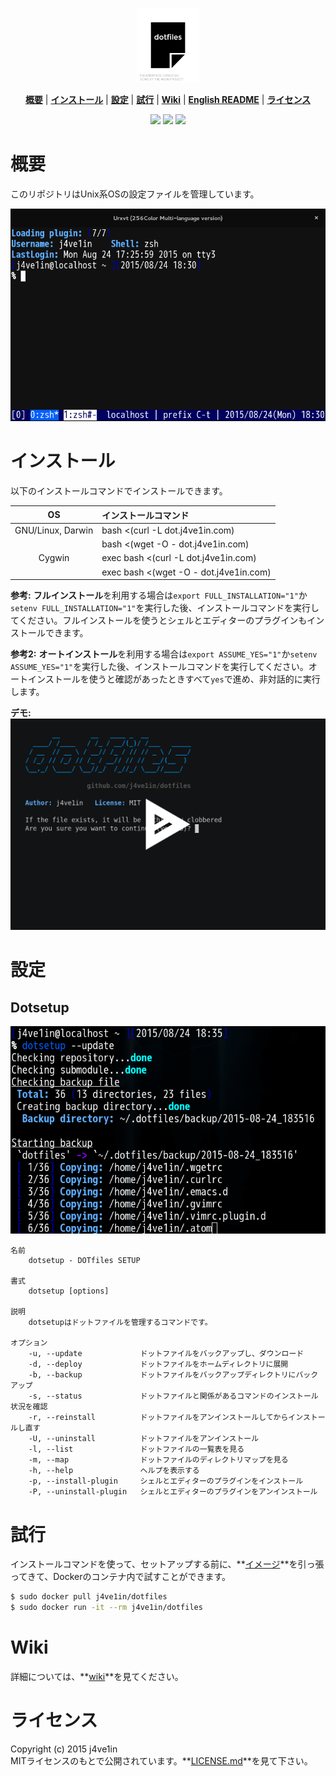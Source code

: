 <p align="center">
<img width=20% src="https://raw.githubusercontent.com/j4ve1in/dotfiles/master/img/dotfiles.png">
</p>

<p align="center">
<b><a href="#概要">概要</a></b>
|
<b><a href="#インストール">インストール</a></b>
|
<b><a href="#設定">設定</a></b>
|
<b><a href="#試行">試行</a></b>
|
<b><a href="#wiki">Wiki</a></b>
|
<b><a href="//github.com/j4ve1in/dotfiles/blob/master/README.md">English README</a></b>
|
<b><a href="#ライセンス">ライセンス</a></b>
</p>

<p align="center">
<a href="//gitter.im/j4ve1in/dotfiles?utm_source=badge&utm_medium=badge&utm_campaign=pr-badge&utm_content=badge"><img src="https://img.shields.io/badge/chat-Gitter-lightgrey.svg?style=flat-square"></a>
<a href="//github.com/j4ve1in/dotfiles/blob/master/LICENSE.md"><img src="https://img.shields.io/github/license/mashape/apistatus.svg?style=flat-square"></a>
<a href="//github.com/j4ve1in/dotfiles/wiki#my-environment"><img src="https://img.shields.io/badge/platform-GNU%2FLinux%20|%20Darwin%20|%20Cygwin-lightgrey.svg?style=flat-square"></a>
</p>

# 概要
このリポジトリはUnix系OSの設定ファイルを管理しています。

![Screenshot]

# インストール
以下のインストールコマンドでインストールできます。

| OS                | インストールコマンド                   |
|:-----------------:|:---------------------------------------|
| GNU/Linux, Darwin | bash <(curl -L dot.j4ve1in.com)        |
|                   | bash <(wget -O - dot.j4ve1in.com)      |
| Cygwin            | exec bash <(curl -L dot.j4ve1in.com)   |
|                   | exec bash <(wget -O - dot.j4ve1in.com) |

**参考:** **フルインストール**を利用する場合は`export FULL_INSTALLATION="1"`か`setenv FULL_INSTALLATION="1"`を実行した後、インストールコマンドを実行してください。フルインストールを使うとシェルとエディターのプラグインもインストールできます。

**参考2:** **オートインストール**を利用する場合は`export ASSUME_YES="1"`か`setenv ASSUME_YES="1"`を実行した後、インストールコマンドを実行してください。オートインストールを使うと確認があったときすべて`yes`で進め、非対話的に実行します。

**デモ:**
[![](/img/demo.png)][asciinema]

# 設定
## Dotsetup
![dotsetup]

    名前
        dotsetup - DOTfiles SETUP

    書式
        dotsetup [options]

    説明
        dotsetupはドットファイルを管理するコマンドです。

    オプション
        -u, --update             ドットファイルをバックアップし、ダウンロード
        -d, --deploy             ドットファイルをホームディレクトリに展開
        -b, --backup             ドットファイルをバックアップディレクトリにバックアップ
        -s, --status             ドットファイルと関係があるコマンドのインストール状況を確認
        -r, --reinstall          ドットファイルをアンインストールしてからインストールし直す
        -U, --uninstall          ドットファイルをアンインストール
        -l, --list               ドットファイルの一覧表を見る
        -m, --map                ドットファイルのディレクトリマップを見る
        -h, --help               ヘルプを表示する
        -p, --install-plugin     シェルとエディターのプラグインをインストール
        -P, --uninstall-plugin   シェルとエディターのプラグインをアンインストール

# 試行
インストールコマンドを使って、セットアップする前に、**[イメージ]**を引っ張ってきて、Dockerのコンテナ内で試すことができます。

```bash
$ sudo docker pull j4ve1in/dotfiles
$ sudo docker run -it --rm j4ve1in/dotfiles
```

# Wiki
詳細については、**[wiki]**を見てください。

# ライセンス
Copyright (c) 2015 j4ve1in  
MITライセンスのもとで公開されています。**[LICENSE.md]**を見て下さい。

[Screenshot]: /img/screenshot.png
[asciinema]: //asciinema.org/a/5wpuq69gg9u1dl0pbfvxjntxg
[dotsetup]: /img/dotsetup.png
[イメージ]: //hub.docker.com/r/j4ve1in/dotfiles
[wiki]: //github.com/j4ve1in/dotfiles/wiki
[LICENSE.md]: //github.com/j4ve1in/dotfiles/blob/master/LICENSE.md
